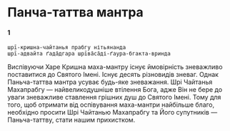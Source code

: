 # Панча-таттва мантра

#### 1

    шрī-кришна-чайтанья прабгу нітьянанда
    шрī-адвайта ґада̄дгара шрīва̄са̄ді-ґаура-бгакта-вринда

Виспівуючи Харе Кришна маха-мантру існує ймовірність зневажливо поставитися до Святого Імені. Існує десять різновидів зневаг. Однак Паньча-таттва мантра усуває будь-яке зневажання. Шрі Чайтанья Махапрабгу — найвеликодушніше втілення Бога, адже Він не бере до уваги зневажливе ставлення грішних душ до Святого Імені. Тому для того, щоб отримати від оспівування маха-мантри найбільше благо, необхідно просити Шрі Чайтанью Махапрабгу та Його супутників — Паньча-таттву, стати нашим прихистком.
